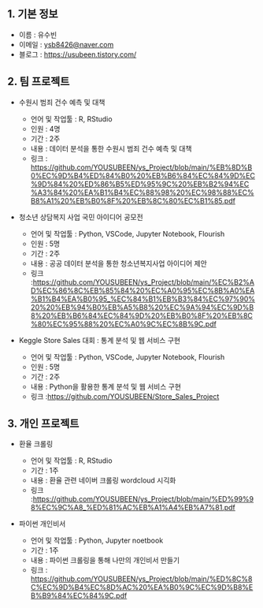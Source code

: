 ## 1. 기본 정보

- 이름 : 유수빈
- 이메일 : ysb8426@naver.com
- 블로그 : https://usubeen.tistory.com/

## 2. 팀 프로젝트

- 수원시 범죄 건수 예측 및 대책
  - 언어 및 작업툴 : R, RStudio
  - 인원 : 4명
  - 기간 : 2주
  - 내용 : 데이터 분석을 통한 수원시 범죄 건수 예측 및 대책
  - 링크 : <https://github.com/YOUSUBEEN/ys_Project/blob/main/%EB%8D%B0%EC%9D%B4%ED%84%B0%20%EB%B6%84%EC%84%9D%EC%9D%84%20%ED%86%B5%ED%95%9C%20%EB%B2%94%EC%A3%84%20%EA%B1%B4%EC%88%98%20%EC%98%88%EC%B8%A1%20%EB%B0%8F%20%EB%8C%80%EC%B1%85.pdf>

- 청소년 상담복지 사업 국민 아이디어 공모전
  - 언어 및 작업툴 : Python, VSCode, Jupyter Notebook, Flourish
  - 인원 : 5명
  - 기간 : 2주
  - 내용 : 공공 데이터 분석을 통한 청소년복지사업 아이디어 제안
  - 링크 :<https://github.com/YOUSUBEEN/ys_Project/blob/main/%EC%B2%AD%EC%86%8C%EB%85%84%20%EC%A0%95%EC%8B%A0%EA%B1%B4%EA%B0%95_%EC%84%B1%EB%B3%84%EC%97%90%20%20%EB%94%B0%EB%A5%B8%20%EC%9A%94%EC%9D%B8%20%EB%B6%84%EC%84%9D%20%EB%B0%8F%20%EB%8C%80%EC%95%88%20%EC%A0%9C%EC%8B%9C.pdf>

- Keggle Store Sales 대회 : 통계 분석 및 웹 서비스 구현
  - 언어 및 작업툴 : Python, VSCode, Jupyter Notebook, Flourish
  - 인원 : 5명
  - 기간 : 2주 
  - 내용 : Python을 활용한 통계 분석 및 웹 서비스 구현
  - 링크 :<https://github.com/YOUSUBEEN/Store_Sales_Project>
  
 ## 3. 개인 프로젝트
 - 환율 크롤링
   - 언어 및 작업툴 : R, RStudio
   - 기간 : 1주
   - 내용 : 환율 관련 네이버 크롤링 wordcloud 시긱화
   - 링크 :<https://github.com/YOUSUBEEN/ys_Project/blob/main/%ED%99%98%EC%9C%A8_%ED%81%AC%EB%A1%A4%EB%A7%81.pdf>

- 파이썬 개인비서
  - 언어 및 작업툴 : Python, Jupyter noetbook
  - 기간 : 1주
  - 내용 : 파이썬 크롤링을 통해 나만의 개인비서 만들기
  - 링크 : <https://github.com/YOUSUBEEN/ys_Project/blob/main/%ED%8C%8C%EC%9D%B4%EC%8D%AC%20%EA%B0%9C%EC%9D%B8%EB%B9%84%EC%84%9C.pdf>
